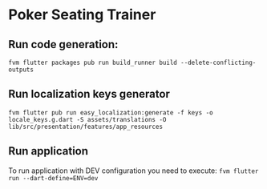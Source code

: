# Poker Seating Trainer

## Run code generation:

```fvm flutter packages pub run build_runner build --delete-conflicting-outputs```

## Run localization keys generator

```fvm flutter pub run easy_localization:generate -f keys -o locale_keys.g.dart -S assets/translations -O lib/src/presentation/features/app_resources```

## Run application

To run application with DEV configuration you need to execute:
`fvm flutter run --dart-define=ENV=dev`